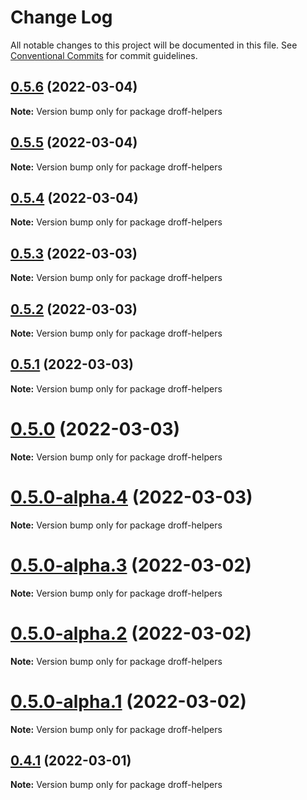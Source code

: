 # Change Log

All notable changes to this project will be documented in this file.
See [Conventional Commits](https://conventionalcommits.org) for commit guidelines.

## [0.5.6](https://github.com/tim-smart/droff/compare/droff-helpers@0.5.5...droff-helpers@0.5.6) (2022-03-04)

**Note:** Version bump only for package droff-helpers

## [0.5.5](https://github.com/tim-smart/droff/compare/droff-helpers@0.5.4...droff-helpers@0.5.5) (2022-03-04)

**Note:** Version bump only for package droff-helpers

## [0.5.4](https://github.com/tim-smart/droff/compare/droff-helpers@0.5.3...droff-helpers@0.5.4) (2022-03-04)

**Note:** Version bump only for package droff-helpers

## [0.5.3](https://github.com/tim-smart/droff/compare/droff-helpers@0.5.2...droff-helpers@0.5.3) (2022-03-03)

**Note:** Version bump only for package droff-helpers

## [0.5.2](https://github.com/tim-smart/droff/compare/droff-helpers@0.5.1...droff-helpers@0.5.2) (2022-03-03)

**Note:** Version bump only for package droff-helpers

## [0.5.1](https://github.com/tim-smart/droff/compare/droff-helpers@0.5.0...droff-helpers@0.5.1) (2022-03-03)

**Note:** Version bump only for package droff-helpers

# [0.5.0](https://github.com/tim-smart/droff/compare/droff-helpers@0.5.0-alpha.4...droff-helpers@0.5.0) (2022-03-03)

**Note:** Version bump only for package droff-helpers

# [0.5.0-alpha.4](https://github.com/tim-smart/droff/compare/droff-helpers@0.5.0-alpha.3...droff-helpers@0.5.0-alpha.4) (2022-03-03)

**Note:** Version bump only for package droff-helpers

# [0.5.0-alpha.3](https://github.com/tim-smart/droff/compare/droff-helpers@0.5.0-alpha.2...droff-helpers@0.5.0-alpha.3) (2022-03-02)

**Note:** Version bump only for package droff-helpers

# [0.5.0-alpha.2](https://github.com/tim-smart/droff/compare/droff-helpers@0.5.0-alpha.1...droff-helpers@0.5.0-alpha.2) (2022-03-02)

**Note:** Version bump only for package droff-helpers

# [0.5.0-alpha.1](https://github.com/tim-smart/droff/compare/droff-helpers@0.5.0-alpha.0...droff-helpers@0.5.0-alpha.1) (2022-03-02)

**Note:** Version bump only for package droff-helpers

## [0.4.1](https://github.com/tim-smart/droff/compare/droff-helpers@0.4.1-alpha.4...droff-helpers@0.4.1) (2022-03-01)

**Note:** Version bump only for package droff-helpers
